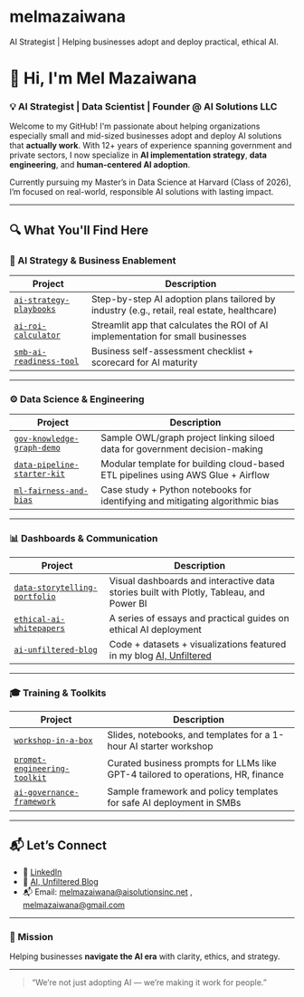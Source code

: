 # melmazaiwana
AI Strategist | Helping businesses adopt and deploy practical, ethical AI.

# 👋 Hi, I'm Mel Mazaiwana

### 💡 AI Strategist | Data Scientist | Founder @ AI Solutions LLC

Welcome to my GitHub! I'm passionate about helping organizations especially small and mid-sized businesses adopt and deploy AI solutions that **actually work**. With 12+ years of experience spanning government and private sectors, I now specialize in **AI implementation strategy**, **data engineering**, and **human-centered AI adoption**.

Currently pursuing my Master’s in Data Science at Harvard (Class of 2026), I’m focused on real-world, responsible AI solutions with lasting impact.

---

## 🔍 What You'll Find Here

### 🧠 AI Strategy & Business Enablement
| Project | Description |
|--------|-------------|
| [`ai-strategy-playbooks`](https://github.com/melmazaiwana/ai-strategy-playbooks) | Step-by-step AI adoption plans tailored by industry (e.g., retail, real estate, healthcare) |
| [`ai-roi-calculator`](https://github.com/melmazaiwana/ai-roi-calculator) | Streamlit app that calculates the ROI of AI implementation for small businesses |
| [`smb-ai-readiness-tool`](https://github.com/melmazaiwana/smb-ai-readiness-tool) | Business self-assessment checklist + scorecard for AI maturity |

---

### ⚙️ Data Science & Engineering
| Project | Description |
|--------|-------------|
| [`gov-knowledge-graph-demo`](https://github.com/melmazaiwana/gov-knowledge-graph-demo) | Sample OWL/graph project linking siloed data for government decision-making |
| [`data-pipeline-starter-kit`](https://github.com/melmazaiwana/data-pipeline-starter-kit) | Modular template for building cloud-based ETL pipelines using AWS Glue + Airflow |
| [`ml-fairness-and-bias`](https://github.com/melmazaiwana/ml-fairness-and-bias) | Case study + Python notebooks for identifying and mitigating algorithmic bias |

---

### 📊 Dashboards & Communication
| Project | Description |
|--------|-------------|
| [`data-storytelling-portfolio`](https://github.com/melmazaiwana/data-storytelling-portfolio) | Visual dashboards and interactive data stories built with Plotly, Tableau, and Power BI |
| [`ethical-ai-whitepapers`](https://github.com/melmazaiwana/ethical-ai-whitepapers) | A series of essays and practical guides on ethical AI deployment |
| [`ai-unfiltered-blog`](https://github.com/melmazaiwana/ai-unfiltered-blog) | Code + datasets + visualizations featured in my blog [AI, Unfiltered](https://melmazaiwana.substack.com) |

---

### 🎓 Training & Toolkits
| Project | Description |
|--------|-------------|
| [`workshop-in-a-box`](https://github.com/melmazaiwana/workshop-in-a-box) | Slides, notebooks, and templates for a 1-hour AI starter workshop |
| [`prompt-engineering-toolkit`](https://github.com/melmazaiwana/prompt-engineering-toolkit) | Curated business prompts for LLMs like GPT-4 tailored to operations, HR, finance |
| [`ai-governance-framework`](https://github.com/melmazaiwana/ai-governance-framework) | Sample framework and policy templates for safe AI deployment in SMBs |

---

## 📬 Let’s Connect

- 💼 [LinkedIn](https://www.linkedin.com/in/melmazaiwana/)
- 🧠 [AI, Unfiltered Blog](https://melmazaiwana.substack.com)
- 📬 Email: melmazaiwana@aisolutionsinc.net , melmazaiwana@gmail.com

---

### 🧭 Mission
Helping businesses **navigate the AI era** with clarity, ethics, and strategy.

---

> “We’re not just adopting AI — we’re making it work for people.”

